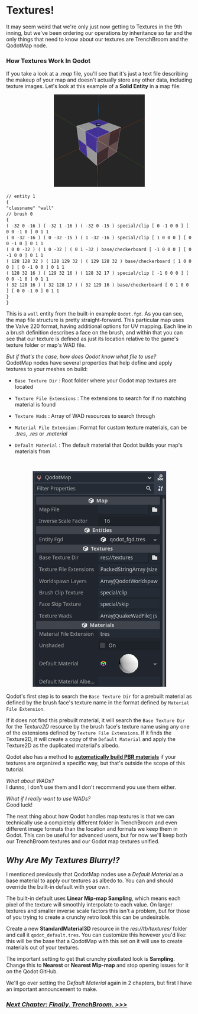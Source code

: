 
# Textures!

It may seem weird that we're only just now getting to Textures in the 9th inning, but we've been ordering our operations by inheritance so far and the only things that need to know about our textures are TrenchBroom and the QodotMap node.

### How Textures Work In Qodot

If you take a look at a _.map_ file, you'll see that it's just a text file describing the makeup of your map and doesn't actually store any other data, including texture images. Let's look at this example of a **Solid Entity** in a map file:<br>

<p align=center><img src="../images/solidEnt00.png" height=250 /><br>

```
// entity 1
{
"classname" "wall"
// brush 0
{
( -32 0 -16 ) ( -32 1 -16 ) ( -32 0 -15 ) special/clip [ 0 -1 0 0 ] [ 0 0 -1 0 ] 0 1 1
( 0 -32 -16 ) ( 0 -32 -15 ) ( 1 -32 -16 ) special/clip [ 1 0 0 0 ] [ 0 0 -1 0 ] 0 1 1
( 0 0 -32 ) ( 1 0 -32 ) ( 0 1 -32 ) base/checkerboard [ -1 0 0 0 ] [ 0 -1 0 0 ] 0 1 1
( 128 128 32 ) ( 128 129 32 ) ( 129 128 32 ) base/checkerboard [ 1 0 0 0 ] [ 0 -1 0 0 ] 0 1 1
( 128 32 16 ) ( 129 32 16 ) ( 128 32 17 ) special/clip [ -1 0 0 0 ] [ 0 0 -1 0 ] 0 1 1
( 32 128 16 ) ( 32 128 17 ) ( 32 129 16 ) base/checkerboard [ 0 1 0 0 ] [ 0 0 -1 0 ] 0 1 1
}
}
```

This is a `wall` entity from the built-in example `Qodot.fgd`. As you can see, the map file structure is pretty straight-forward. This particular map uses the Valve 220 format, having additional options for UV mapping. Each line in a brush definition describes a face on the brush, and within that you can see that our texture is defined as just its location relative to the game's texture folder or map's WAD file.

_But if that's the case, how does Qodot know what file to use?_<br>
QodotMap nodes have several properties that help define and apply textures to your meshes on build:

- `Base Texture Dir` : Root folder where your Godot map textures are located

- `Texture File Extensions` : The extensions to search for if no matching material is found

- `Texture Wads` : Array of WAD resources to search through

- `Material File Extension` : Format for custom texture materials, can be _.tres_, _.res_ or _.material_

- `Default Material` : The default material that Qodot builds your map's materials from

<br>

<p align=center><img src="../images/mapNode.png" /><br>

Qodot's first step is to search the `Base Texture Dir` for a prebuilt material as defined by the brush face's texture name in the format defined by `Material File Extension`.

If it does not find this prebuilt material, it will search the `Base Texture Dir` for the _Texture2D_ resource by the brush face's texture name using any one of the extensions defined by `Texture File Extensions`. If it finds the Texture2D, it will create a copy of the `Default Material` and apply the Texture2D as the duplicated material's albedo.

Qodot also has a method to [**automatically build PBR materials**](https://qodotplugin.github.io/docs/materials.html#automatic-pbr-texturing) if your textures are organized a specific way, but that's outside the scope of this tutorial.

_What about WADs?_<br>
I dunno, I don't use them and I don't recommend you use them either.

_What if I really want to use WADs?_<br>
Good luck!

The neat thing about how Qodot handles map textures is that we can technically use a completely different folder in TrenchBroom and even different image formats than the location and formats we keep them in Godot. This can be useful for advanced users, but for now we'll keep both our TrenchBroom textures and our Godot map textures unified.

## _Why Are My Textures Blurry!?_

I mentioned previously that QodotMap nodes use a _Default Material_ as a base material to apply our textures as albedo to. You can and should override the built-in default with your own.

The built-in default uses **Linear Mip-map Sampling**, which means each pixel of the texture will smoothly interpolate to each value. On larger textures and smaller inverse scale factors this isn't a problem, but for those of you trying to create a crunchy retro look this can be undesirable.

Create a new **StandardMaterial3D** resource in the _res://tb/textures/_ folder and call it `qodot_default.tres`. You can customize this however you'd like: this will be the base that a QodotMap with this set on it will use to create materials out of your textures.

The important setting to get that crunchy pixellated look is **Sampling**. Change this to **Nearest** or **Nearest Mip-map** and stop opening issues for it on the Qodot GitHub.

We'll go over setting the _Default Material_ again in 2 chapters, but first I have an important announcement to make.

### [**_Next Chapter: Finally. TrenchBroom. >>>_**](trenchbroom.md)